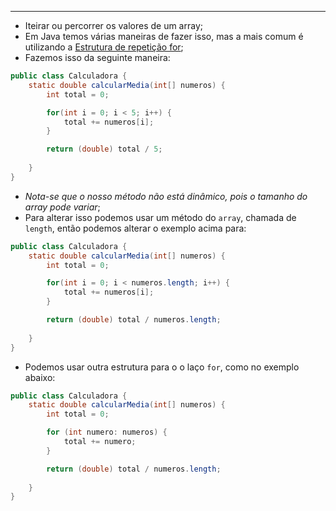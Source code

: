 ___
- Iteirar ou percorrer os valores de um array;
- Em Java temos várias maneiras de fazer isso, mas a mais comum é utilizando a [Estrutura de repetição for](./Estrutura%20de%20repetição%20for.md);
- Fazemos isso da seguinte maneira:
```java
public class Calculadora {
	static double calcularMedia(int[] numeros) {
		int total = 0;

		for(int i = 0; i < 5; i++) {
			total += numeros[i];
		}

		return (double) total / 5;
		
	}
}
```
- *Nota-se que o nosso método não está dinâmico, pois o tamanho do array pode variar*; 
- Para alterar isso podemos usar um método do `array`, chamada de `length`, então podemos alterar o exemplo acima para:
```java
public class Calculadora {
	static double calcularMedia(int[] numeros) {
		int total = 0;

		for(int i = 0; i < numeros.length; i++) {
			total += numeros[i];
		}

		return (double) total / numeros.length;
		
	}
}
```
- Podemos usar outra estrutura para o o laço `for`, como no exemplo abaixo:
```java
public class Calculadora {
	static double calcularMedia(int[] numeros) {
		int total = 0;

		for (int numero: numeros) {
			total += numero;
		}

		return (double) total / numeros.length;
		
	}
}
```